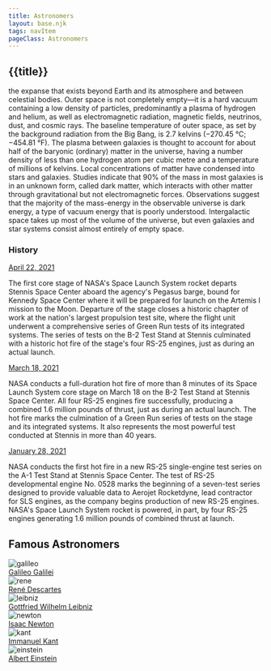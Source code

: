 ```yaml
---
title: Astronomers
layout: base.njk
tags: navItem
pageClass: Astronomers
---
```


## {{title}}

the expanse that exists beyond Earth and its atmosphere and between celestial bodies. Outer space is not completely empty—it is a hard vacuum containing a low density of particles, predominantly a plasma of hydrogen and helium, as well as electromagnetic radiation, magnetic fields, neutrinos, dust, and cosmic rays. The baseline temperature of outer space, as set by the background radiation from the Big Bang, is 2.7 kelvins (−270.45 °C; −454.81 °F). The plasma between galaxies is thought to account for about half of the baryonic (ordinary) matter in the universe, having a number density of less than one hydrogen atom per cubic metre and a temperature of millions of kelvins. Local concentrations of matter have condensed into stars and galaxies. Studies indicate that 90% of the mass in most galaxies is in an unknown form, called dark matter, which interacts with other matter through gravitational but not electromagnetic forces. Observations suggest that the majority of the mass-energy in the observable universe is dark energy, a type of vacuum energy that is poorly understood. Intergalactic space takes up most of the volume of the universe, but even galaxies and star systems consist almost entirely of empty space.

<section class="History container">
        <div class="rect-bg"></div>
        <div class="title">
            <h3>History</h3>
        </div>

<div class="grid-wrapper">
            <div class="grid-box">
                <div class="hover">
                    <a href="#" class="highlight">April 22, 2021 <i class="fa fa-arrow-right"></i></a>
                </div>
                <p>The first core stage of NASA's Space Launch System rocket departs Stennis Space Center aboard the agency's Pegasus barge, bound for Kennedy Space Center where it will be prepared for launch on the Artemis I mission to the Moon. Departure of the stage closes a historic chapter of work at the nation's largest propulsion test site, where the flight unit underwent a comprehensive series of Green Run tests of its integrated systems. The series of tests on the B-2 Test Stand at Stennis culminated with a historic hot fire of the stage's four RS-25 engines, just as during an actual launch.</p>
            </div>

<div class="grid-box">
                <div class="hover">
                    <a href="#" class="highlight">March 18, 2021 <i class="fa fa-arrow-right"></i></a>
                </div>
                <p>NASA conducts a full-duration hot fire of more than 8 minutes of its Space Launch System core stage on March 18 on the B-2 Test Stand at Stennis Space Center. All four RS-25 engines fire successfully, producing a combined 1.6 million pounds of thrust, just as during an actual launch. The hot fire marks the culmination of a Green Run series of tests on the stage and its integrated systems. It also represents the most powerful test conducted at Stennis in more than 40 years.</p>
     </div>

<div class="grid-box">
                <div class="hover">
                    <a href="#" class="highlight">January 28, 2021 <i class="fa fa-arrow-right"></i></a>
                </div>
                <p>NASA conducts the first hot fire in a new RS-25 single-engine test series on the A-1 Test Stand at Stennis Space Center. The test of RS-25 developmental engine No. 0528 marks the beginning of a seven-test series designed to provide valuable data to Aerojet Rocketdyne, lead contractor for SLS engines, as the company begins production of new RS-25 engines. NASA's Space Launch System rocket is powered, in part, by four RS-25 engines generating 1.6 million pounds of combined thrust at launch.</p>
     </div>

<section class="astronomer-container">
        <div class="title">
            <h2>Famous Astronomers</h2>
        </div>

<div class="grid-wrapper">
            <div class="grid-box">
                <img src="/images/Galileo_Galilei.jpg" alt="galileo">
                <div class="hover">
                    <a href="#" class="highlight">Galileo Galilei</a>
                </div>
            </div>
<div class="grid-box">
                <img src="/images/ReneDescartes.png" alt="rene">
                <div class="hover">
                    <a href="#" class="highlight">René Descartes</a>
                </div>
            </div>
<div class="grid-box">
                <img src="/images/Gottfried_Wilhelm_Leibniz.jpg" alt="leibniz">
                <div class="hover">
                    <a href="#" class="highlight">Gottfried Wilhelm Leibniz</a>
                </div>
            </div>
<div class="grid-box">
                <img src="/images/isaac-newton-g47c280021_1280.png" alt="newton">
                <div class="hover">
                    <a href="#" class="highlight">Isaac Newton</a>
                </div>
            </div>
<div class="grid-box">
                <img src="/images/EmanuilKant.jpg" alt="kant">
                <div class="hover">
                    <a href="#" class="highlight">Immanuel Kant</a>
                </div>
            </div>
<div class="grid-box">
                <img src="/images/Einstein.jpg" alt="einstein">
                <div class="hover">
                    <a href="#" class="highlight">Albert Einstein</a>
                </div>
            </div>
</section>
